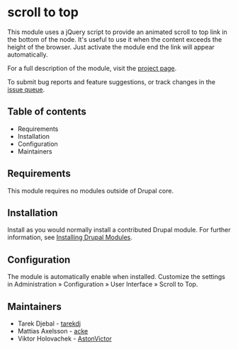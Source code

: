 # scroll to top

This module uses a jQuery script to provide an animated scroll to top link
in the bottom of the node.
It's useful to use it when the content exceeds the height of the browser.
Just activate the module end the link will appear automatically.

For a full description of the module, visit the
[project page](https://www.drupal.org/project/scroll_to_top).

To submit bug reports and feature suggestions, or track changes in the
[issue queue](https://www.drupal.org/project/issues/scroll_to_top).


## Table of contents

- Requirements
- Installation
- Configuration
- Maintainers


## Requirements

This module requires no modules outside of Drupal core.


## Installation

Install as you would normally install a contributed Drupal module. For further
information, see
[Installing Drupal Modules](https://www.drupal.org/docs/extending-drupal/installing-drupal-modules).


## Configuration

The module is automatically enable when installed.
Customize the settings in Administration » Configuration » User Interface » Scroll to Top.


## Maintainers

- Tarek Djebal - [tarekdj](https://www.drupal.org/u/tarekdj)
- Mattias Axelsson - [acke](https://www.drupal.org/u/acke)
- Viktor Holovachek - [AstonVictor](https://www.drupal.org/u/astonvictor)
